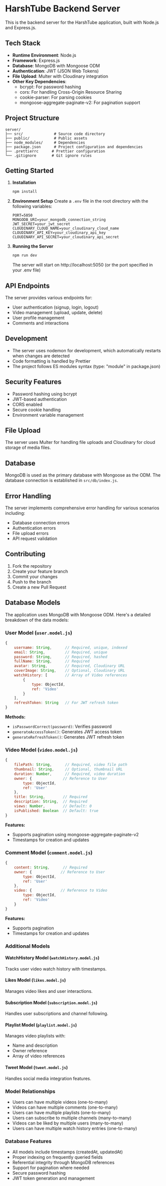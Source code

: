 # HarshTube Backend Server

This is the backend server for the HarshTube application, built with Node.js and Express.js.

## Tech Stack

- **Runtime Environment**: Node.js
- **Framework**: Express.js
- **Database**: MongoDB with Mongoose ODM
- **Authentication**: JWT (JSON Web Tokens)
- **File Upload**: Multer with Cloudinary integration
- **Other Key Dependencies**:
  - bcrypt: For password hashing
  - cors: For handling Cross-Origin Resource Sharing
  - cookie-parser: For parsing cookies
  - mongoose-aggregate-paginate-v2: For pagination support

## Project Structure

```
server/
├── src/              # Source code directory
├── public/           # Public assets
├── node_modules/     # Dependencies
├── package.json      # Project configuration and dependencies
├── .prettierrc      # Prettier configuration
└── .gitignore       # Git ignore rules
```

## Getting Started

1. **Installation**
   ```bash
   npm install
   ```

2. **Environment Setup**
   Create a `.env` file in the root directory with the following variables:
   ```
   PORT=5050
   MONGODB_URI=your_mongodb_connection_string
   JWT_SECRET=your_jwt_secret
   CLOUDINARY_CLOUD_NAME=your_cloudinary_cloud_name
   CLOUDINARY_API_KEY=your_cloudinary_api_key
   CLOUDINARY_API_SECRET=your_cloudinary_api_secret
   ```

3. **Running the Server**
   ```bash
   npm run dev
   ```
   The server will start on http://localhost:5050 (or the port specified in your .env file)

## API Endpoints

The server provides various endpoints for:
- User authentication (signup, login, logout)
- Video management (upload, update, delete)
- User profile management
- Comments and interactions

## Development

- The server uses nodemon for development, which automatically restarts when changes are detected
- Code formatting is handled by Prettier
- The project follows ES modules syntax (type: "module" in package.json)

## Security Features

- Password hashing using bcrypt
- JWT-based authentication
- CORS enabled
- Secure cookie handling
- Environment variable management

## File Upload

The server uses Multer for handling file uploads and Cloudinary for cloud storage of media files.

## Database

MongoDB is used as the primary database with Mongoose as the ODM. The database connection is established in `src/db/index.js`.

## Error Handling

The server implements comprehensive error handling for various scenarios including:
- Database connection errors
- Authentication errors
- File upload errors
- API request validation

## Contributing

1. Fork the repository
2. Create your feature branch
3. Commit your changes
4. Push to the branch
5. Create a new Pull Request

## Database Models

The application uses MongoDB with Mongoose ODM. Here's a detailed breakdown of the data models:

### User Model (`user.model.js`)
```javascript
{
    username: String,      // Required, unique, indexed
    email: String,         // Required, unique
    password: String,      // Required, hashed
    fullName: String,      // Required
    avatar: String,        // Required, Cloudinary URL
    coverImage: String,    // Optional, Cloudinary URL
    watchHistory: [        // Array of Video references
        {
            type: ObjectId,
            ref: 'Video'
        }
    ],
    refreshToken: String   // For JWT refresh token
}
```
**Methods:**
- `isPasswordCorrect(password)`: Verifies password
- `generateAccessToken()`: Generates JWT access token
- `generateRefreshToken()`: Generates JWT refresh token

### Video Model (`video.model.js`)
```javascript
{
    filePath: String,      // Required, video file path
    thumbnail: String,     // Optional, thumbnail URL
    duration: Number,      // Required, video duration
    owner: {              // Reference to User
        type: ObjectId,
        ref: 'User'
    },
    title: String,        // Required
    description: String,  // Required
    views: Number,        // Default: 0
    isPublished: Boolean  // Default: true
}
```
**Features:**
- Supports pagination using mongoose-aggregate-paginate-v2
- Timestamps for creation and updates

### Comment Model (`comment.model.js`)
```javascript
{
    content: String,      // Required
    owner: {             // Reference to User
        type: ObjectId,
        ref: 'User'
    },
    video: {             // Reference to Video
        type: ObjectId,
        ref: 'Video'
    }
}
```
**Features:**
- Supports pagination
- Timestamps for creation and updates

### Additional Models

#### WatchHistory Model (`watchHistory.model.js`)
Tracks user video watch history with timestamps.

#### Likes Model (`likes.model.js`)
Manages video likes and user interactions.

#### Subscription Model (`subscription.model.js`)
Handles user subscriptions and channel following.

#### Playlist Model (`playlist.model.js`)
Manages video playlists with:
- Name and description
- Owner reference
- Array of video references

#### Tweet Model (`tweet.model.js`)
Handles social media integration features.

### Model Relationships
- Users can have multiple videos (one-to-many)
- Videos can have multiple comments (one-to-many)
- Users can have multiple playlists (one-to-many)
- Users can subscribe to multiple channels (many-to-many)
- Videos can be liked by multiple users (many-to-many)
- Users can have multiple watch history entries (one-to-many)

### Database Features
- All models include timestamps (createdAt, updatedAt)
- Proper indexing on frequently queried fields
- Referential integrity through MongoDB references
- Support for pagination where needed
- Secure password hashing
- JWT token generation and management 